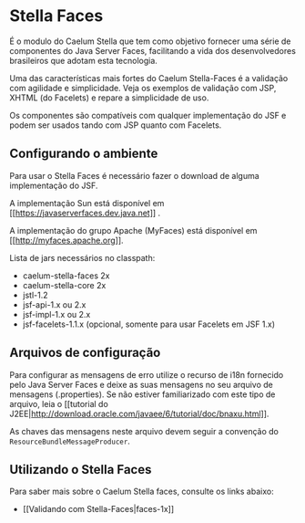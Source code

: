 # Stella Faces

É o modulo do Caelum Stella que tem como objetivo fornecer uma série de componentes do Java Server Faces, facilitando a vida dos desenvolvedores brasileiros que adotam esta tecnologia.

Uma das características mais fortes do Caelum Stella-Faces é a validação com agilidade e simplicidade. Veja os exemplos de validação com JSP, XHTML (do Facelets) e repare a simplicidade de uso.

Os componentes são compatíveis com qualquer implementação do JSF e podem ser usados tando com JSP quanto com  Facelets.

## Configurando o ambiente

Para usar o Stella Faces é necessário fazer o download de alguma implementação do JSF.

A implementação Sun está disponível em [[https://javaserverfaces.dev.java.net]] .

A implementação do grupo Apache (MyFaces) está disponível em [[http://myfaces.apache.org]].

Lista de jars necessários no classpath:

* caelum-stella-faces 2x
* caelum-stella-core 2x
* jstl-1.2
* jsf-api-1.x ou 2.x
* jsf-impl-1.x ou 2.x
* jsf-facelets-1.1.x (opcional, somente para usar Facelets em JSF 1.x)

## Arquivos de configuração

Para configurar as mensagens de erro utilize o recurso de i18n fornecido pelo Java Server Faces e deixe as suas mensagens no seu arquivo de mensagens (.properties). Se não estiver familiarizado com este tipo de arquivo, leia o [[tutorial do J2EE|http://download.oracle.com/javaee/6/tutorial/doc/bnaxu.html]].

As chaves das mensagens neste arquivo devem seguir a convenção do `ResourceBundleMessageProducer`. 

## Utilizando o Stella Faces
Para saber mais sobre o Caelum Stella faces, consulte os links abaixo:

* [[Validando com Stella-Faces|faces-1x]]

